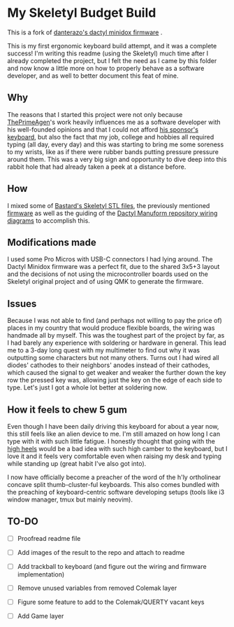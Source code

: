 # My Skeletyl Budget Build
This is a fork of [danterazo's dactyl minidox firmware](https://github.com/danterazo/minidox-qmk) .

This is my first ergonomic keyboard build attempt, and it was a complete success! I'm writing this readme (using the Skeletyl) much time after I already completed the project, but I felt the need as I came by this folder and now know a little more on how to properly behave as a software developer, and as well to better document this feat of mine.

## Why
The reasons that I started this project were not only because [ThePrimeAgen]()'s work heavily influences me as a software developer with his well-founded opinions and that I could not afford [his sponsor's keyboard](), but also the fact that my job, college and hobbies all required typing (all day, every day) and this was starting to bring me some soreness to my wrists, like as if there were rubber bands putting pressure pressure around them.
This was a very big sign and opportunity to dive deep into this rabbit hole that had already taken a peek at a distance before.

## How
I mixed some of [Bastard's Skeletyl STL files](https://github.com/Bastardkb/Skeletyl), the previously mentioned [firmware](https://github.com/danterazo/minidox-qmk) as well as the guiding of the [Dactyl Manuform repository wiring diagrams](https://github.com/abstracthat/dactyl-manuform) to accomplish this.

## Modifications made
I used some Pro Micros with USB-C connectors I had lying around. The Dactyl Minidox firmware was a perfect fit, due to the shared 3x5+3 layout and the decisions of not using the microcontroller boards used on the Skeletyl original project and of using QMK to generate the firmware.

## Issues
Because I was not able to find (and perhaps not willing to pay the price of) places in my country that would produce flexible boards, the wiring was handmade all by myself. This was the toughest part of the project by far, as I had barely any experience with soldering or hardware in general. This lead me to a 3-day long quest with my multimeter to find out why it was outputting some characters but not many others. Turns out I had wired all diodes' cathodes to their neighbors' anodes instead of their cathodes, which caused the signal to get weaker and weaker the further down the key row the pressed key was, allowing just the key on the edge of each side to type. Let's just I got a whole lot better at soldering now.

## How it feels to chew 5 gum
Even though I have been daily driving this keyboard for about a year now, this still feels like an alien device to me. I'm still amazed on how long I can type with it with such little fatigue. I honestly thought that going with the [high heels]() would be a bad idea with such high camber to the keyboard, but I love it and it feels very comfortable even when raising my desk and typing while standing up (great habit I've also got into).

I now have officially become a preacher of the word of the h'ly ortholinear concave split thumb-cluster-ful keyboards. This also comes bundled with the preaching of keyboard-centric software developing setups (tools like i3 window manager, tmux but mainly neovim).

## TO-DO
- [ ] Proofread readme file
- [ ] Add images of the result to the repo and attach to readme

- [ ] Add trackball to keyboard (and figure out the wiring and firmware implementation)
- [ ] Remove unused variables from removed Colemak layer
- [ ] Figure some feature to add to the Colemak/QUERTY vacant keys
- [ ] Add Game layer

